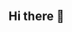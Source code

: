 ## Hi there 👋

<!--Local Opticians Business Directory
Welcome to the Local Opticians Business Directory! This directory is designed to help people find opticians in their local area.

Getting Started
To use this directory, simply navigate to the website localopticians.info. From there, you can search for opticians in your area by entering your location or postcode. You can also browse opticians by category, such as "eyeglasses" or "contact lenses."

Contributing
If you are an optician and would like to be included in this directory, please contact us at contact@localopticians.info. We are always looking to expand our directory and provide the most comprehensive list of opticians possible.

If you are a developer and would like to contribute to the codebase for this directory, please see the CONTRIBUTING.md file for more information.

License
This project is licensed under the MIT License - see the LICENSE.md file for details.

Acknowledgments
Thank you to all of the opticians who have contributed to this directory, as well as the developers who have helped to build and maintain it.

**Here are some ideas to get you started:**

🙋‍♀️ A short introduction - what is your organization all about?
🌈 Contribution guidelines - how can the community get involved?
👩‍💻 Useful resources - where can the community find your docs? Is there anything else the community should know?
🍿 Fun facts - what does your team eat for breakfast?
🧙 Remember, you can do mighty things with the power of [Markdown](https://docs.github.com/github/writing-on-github/getting-started-with-writing-and-formatting-on-github/basic-writing-and-formatting-syntax)
-->
